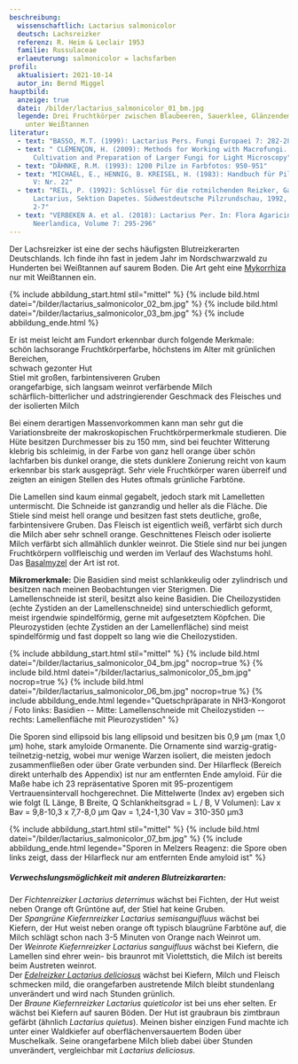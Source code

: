 ```yaml
---
beschreibung:
  wissenschaftlich: Lactarius salmonicolor
  deutsch: Lachsreizker
  referenz: R. Heim & Leclair 1953
  familie: Russulaceae
  erlaeuterung: salmonicolor = lachsfarben
profil:
  aktualisiert: 2021-10-14
  autor_in: Bernd Miggel
hauptbild:
  anzeige: true
  datei: /bilder/lactarius_salmonicolor_01_bm.jpg
  legende: Drei Fruchtkörper zwischen Blaubeeren, Sauerklee, Glänzendem Etagenmoos
    unter Weißtannen
literatur:
  - text: "BASSO, M.T. (1999): Lactarius Pers. Fungi Europaei 7: 282-287"
  - text: " CLÉMENÇON, H. (2009): Methods for Working with Macrofungi. Laboratory,
      Cultivation and Preparation of Larger Fungi for Light Microscopy"
  - text: "DÄHNKE, R.M. (1993): 1200 Pilze in Farbfotos: 950-951"
  - text: "MICHAEL, E., HENNIG, B. KREISEL, H. (1983): Handbuch für Pilzfreunde Band
      V: Nr. 22"
  - text: "REIL, P. (1992): Schlüssel für die rotmilchenden Reizker, Gattung
      Lactarius, Sektion Dapetes. Südwestdeutsche Pilzrundschau, 1992, Heft 1:
      2-7"
  - text: "VERBEKEN A. et al. (2018): Lactarius Per. In: Flora Agaricina
      Neerlandica, Volume 7: 295-296"
---
```

Der Lachsreizker ist eine der sechs häufigsten Blutreizkerarten Deutschlands. Ich finde ihn fast in jedem Jahr im Nordschwarzwald zu Hunderten bei Weißtannen auf saurem Boden. Die Art geht eine [Mykorrhiza](Mykorrhiza "Glossar") nur mit Weißtannen ein.

{% include abbildung_start.html stil="mittel" %}
{% include bild.html datei="/bilder/lactarius_salmonicolor_02_bm.jpg" %}
{% include bild.html datei="/bilder/lactarius_salmonicolor_03_bm.jpg" %}
{% include abbildung_ende.html %}

Er ist meist leicht am Fundort erkennbar durch folgende Merkmale:\
schön lachsorange Fruchtkörperfarbe, höchstens im Alter mit grünlichen Bereichen,\
schwach gezonter Hut\
Stiel mit großen, farbintensiveren Gruben\
orangefarbige, sich langsam weinrot verfärbende Milch\
schärflich-bitterlicher und adstringierender Geschmack des Fleisches und der isolierten Milch

Bei einem derartigen Massenvorkommen kann man sehr gut die Variationsbreite der makroskopischen Fruchtkörpermerkmale studieren. Die Hüte besitzen Durchmesser bis zu 150 mm, sind bei feuchter Witterung klebrig bis schleimig, in der Farbe von ganz hell orange über schön lachfarben bis dunkel orange, die stets dunklere Zonierung reicht von kaum erkennbar bis stark ausgeprägt. Sehr viele Fruchtkörper waren überreif und zeigten an einigen Stellen des Hutes oftmals grünliche Farbtöne.

Die Lamellen sind kaum einmal gegabelt, jedoch stark mit Lamelletten untermischt. Die Schneide ist ganzrandig und heller als die Fläche. Die Stiele sind meist hell orange und besitzen fast stets deutliche, große, farbintensivere Gruben. Das Fleisch ist eigentlich weiß, verfärbt sich durch die Milch aber sehr schnell orange. Geschnittenes Fleisch oder isolierte Milch verfärbt sich allmählich dunkler weinrot. Die Stiele sind nur bei jungen Fruchtkörpern vollfleischig und werden im Verlauf des Wachstums hohl. Das [Basalmyzel](Myzel "Glossar") der Art ist rot.

**Mikromerkmale:** Die Basidien sind meist schlankkeulig oder zylindrisch und besitzen nach meinen Beobachtungen vier Sterigmen. Die Lamellenschneide ist steril, besitzt also keine Basidien. Die Cheilozystiden (echte Zystiden an der Lamellenschneide) sind unterschiedlich geformt, meist irgendwie spindelförmig, gerne mit aufgesetztem Köpfchen. Die Pleurozystiden (echte Zystiden an der Lamellenfläche) sind meist spindelförmig und fast doppelt so lang wie die Cheilozystiden.

{% include abbildung_start.html stil="mittel" %}
{% include bild.html datei="/bilder/lactarius_salmonicolor_04_bm.jpg" nocrop=true %}
{% include bild.html datei="/bilder/lactarius_salmonicolor_05_bm.jpg" nocrop=true %}
{% include bild.html datei="/bilder/lactarius_salmonicolor_06_bm.jpg" nocrop=true %}
{% include abbildung_ende.html legende="Quetschpräparate in NH3-Kongorot / Foto links: Basidien -- Mitte: Lamellenschneide mit Cheilozystiden -- rechts: Lamellenfläche mit Pleurozystiden" %}

Die Sporen sind ellipsoid bis lang ellipsoid und besitzen bis 0,9 µm (max 1,0 µm) hohe, stark amyloide Ormanente. Die Ornamente sind warzig-gratig-teilnetzig-netzig, wobei mur wenige Warzen isoliert, die meisten jedoch zusammenfließen oder über Grate verbunden sind. Der Hilarfleck (Bereich direkt unterhalb des Appendix) ist nur am entfernten Ende amyloid. Für die Maße habe ich 23 repräsentative Sporen mit 95-prozentigem Vertrauensintervall hochgerechnet. Die Mittelwerte (Index av) ergeben sich wie folgt (L Länge, B Breite, Q Schlankheitsgrad = L / B, V Volumen): Lav x Bav = 9,8-10,3 x 7,7-8,0 µm     Qav = 1,24-1,30     Vav = 310-350 µm3

{% include abbildung_start.html stil="mittel" %}
{% include bild.html datei="/bilder/lactarius_salmonicolor_07_bm.jpg" %}
{% include abbildung_ende.html legende="Sporen in Melzers Reagenz: die Spore oben links zeigt, dass der Hilarfleck nur am entfernten Ende amyloid ist" %}

##### Verwechslungsmöglichkeit mit anderen Blutreizkararten:

Der *Fichtenreizker Lactarius deterrimus* wächst bei Fichten, der Hut weist neben Orange oft Grüntöne auf, der Stiel hat keine Gruben.\
Der *Spangrüne Kiefernreizker Lactarius semisanguifluus* wächst bei Kiefern, der Hut weist neben orange oft typisch blaugrüne Farbtöne auf, die Milch schlägt schon nach 3-5 Minuten von Orange nach Weinrot um.\
Der *Weinrote Kiefernreizker Lactarius sanguifluus* wächst bei Kiefern, die Lamellen sind ehrer wein- bis braunrot mit Violettstich, die Milch ist bereits beim Austreten weinrot.\
Der *[Edelreizker Lactarius deliciosus](/pilze/lactarius-deliciosus-edelreizker)* wächst bei Kiefern, Milch und Fleisch schmecken mild, die orangefarben austretende Milch bleibt stundenlang unverändert und wird nach Stunden grünlich.\
Der *Braune Kiefernreizker Lactarius quieticolor* ist bei uns eher selten. Er wächst bei Kiefern auf sauren Böden. Der Hut ist graubraun bis zimtbraun gefärbt (ähnlich *Lactarius quietus*). Meinen bisher einzigen Fund machte ich unter einer Waldkiefer auf oberflächenversauertem Boden über Muschelkalk. Seine orangefarbene Milch blieb dabei über Stunden unverändert, vergleichbar mit *Lactarius deliciosus*.